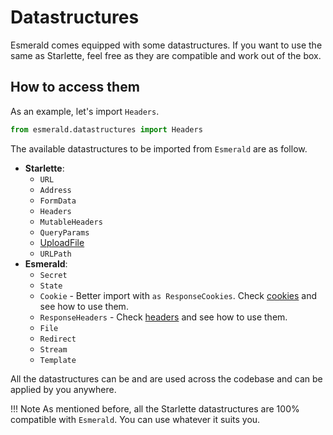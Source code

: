 # Datastructures

Esmerald comes equipped with some datastructures. If you want to use the same as Starlette, feel free as they are
compatible and work out of the box.

## How to access them

As an example, let's import `Headers`.

```python
from esmerald.datastructures import Headers
```

The available datastructures to be imported from `Esmerald` are as follow.

* **Starlette**:
    * `URL`
    * `Address`
    * `FormData`
    * `Headers`
    * `MutableHeaders`
    * `QueryParams`
    * [UploadFile](./extras/upload-files.md)
    * `URLPath`
* **Esmerald**:
    * `Secret`
    * `State`
    * `Cookie` - Better import with `as ResponseCookies`. Check [cookies](./extras/cookie-fields.md)
and see how to use them.
    * `ResponseHeaders` - Check [headers](./extras/header-fields.md) and see how to use them.
    * `File`
    * `Redirect`
    * `Stream`
    * `Template`

All the datastructures can be and are used across the codebase and can be applied by you anywhere.

!!! Note
    As mentioned before, all the Starlette datastructures are 100% compatible with `Esmerald`. You can use whatever
    it suits you.

